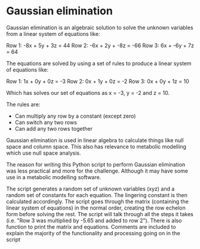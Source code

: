 # Gaussian elimination

Gaussian elimination is an algebraic solution to solve the unknown variables from a linear system of equations like:

Row 1: -8x + 5y + 3z = 44
Row 2: -6x + 2y + -8z = -66
Row 3: 6x + -6y + 7z = 64

The equations are solved by using a set of rules to produce a linear system of equations like:

Row 1: 1x + 0y + 0z = -3
Row 2: 0x + 1y + 0z = -2
Row 3: 0x + 0y + 1z = 10

Which has solves our set of equations as x = -3, y = -2 and z = 10. 

The rules are:

- Can multiply any row by a constant (except zero)
- Can switch any two rows
- Can add any two rows together

Gaussian elimination is used in linear algebra to calculate things like null space and column space. This also has relevance to metabolic modelling which use null space analysis.

The reason for writing this Python script to perform Gaussian elimination was less practical and more for the challenge. Although it may have some use in a metabolic modelling software.

The script generates a random set of unknown variables (xyz) and a random set of constants for each equation. The lingering constant is then calculated accordingly. The script goes through the matrix (containing the linear system of equations) in the normal order, creating the row echelon form before solving the rest. The script will talk through all the steps it takes (i.e. "Row 3 was multiplied by -5.65 and added to row 2"). There is also function to print the matrix and equations. Comments are included to explain the majority of the functionality and processing going on in the script